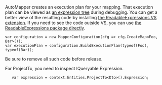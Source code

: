 AutoMapper creates an execution plan for your mapping. That execution plan can be viewed as [an expression tree](https://msdn.microsoft.com/en-us/library/mt654263.aspx?f=255&MSPPError=-2147217396) during debugging. You can get a better view of the resulting code by installing [the ReadableExpressions VS extension](https://marketplace.visualstudio.com/items?itemName=vs-publisher-1232914.ReadableExpressionsVisualizers). If you need to see the code outside VS, you can use [the ReadableExpressions package directly](https://www.nuget.org/packages/AgileObjects.ReadableExpressions).
   ```
   var configuration = new MapperConfiguration(cfg => cfg.CreateMap<Foo, Bar>());
   var executionPlan = configuration.BuildExecutionPlan(typeof(Foo), typeof(Bar));
   ```
Be sure to remove all such code before release.

For ProjectTo, you need to inspect IQueryable.Expression.
```
   var expression = context.Entities.ProjectTo<Dto>().Expression;
```